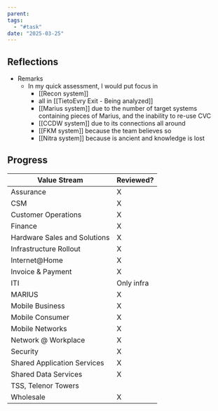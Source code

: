 ```yaml
---
parent: 
tags:
  - "#task"
date: "2025-03-25"
---
```

## Reflections
* Remarks
	* In my quick assessment, I would put focus in
		* [[Recon system]]
		* all in [[TietoEvry Exit - Being analyzed]]
		* [[Marius system]] due to the number of target systems containing pieces of Marius, and the inability to re-use CVC
		* [[CCDW system]] due to its connections all around
		* [[FKM system]] because the team believes so
		* [[Nitra system]] because is ancient and knowledge is lost

## Progress

| Value Stream                 | Reviewed?  |
| ---------------------------- | ---------- |
| Assurance                    | X          |
| CSM                          | X          |
| Customer Operations          | X          |
| Finance                      | X          |
| Hardware Sales and Solutions | X          |
| Infrastructure Rollout       | X          |
| Internet@Home                | X          |
| Invoice & Payment            | X          |
| ITI                          | Only infra |
| MARIUS                       | X          |
| Mobile Business              | X          |
| Mobile Consumer              | X          |
| Mobile Networks              | X          |
| Network @ Workplace          | X          |
| Security                     | X          |
| Shared Application Services  | X          |
| Shared Data Services         | X          |
| TSS, Telenor Towers          |            |
| Wholesale                    | X          |

